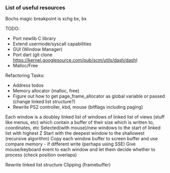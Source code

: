 ### List of useful resources

Bochs magic breakpoint is xchg bx, bx

TODO:
- Port newlib C library
- Extend usermode/syscall capabilities
- GUI (Window Manager)
- Port dart (git clone https://kernel.googlesource.com/pub/scm/utils/dash/dash)
- Malloc/Free

Refactoring Tasks:
- Address todos
- Memory allocator (malloc, free)
- Figure out how to get page_frame_allocator as global variable or passed (change linked list structure?)
- Rewrite PS2 controller, kbd, mouse (bitflags including paging)

Each window is a doubley linked list of windows of linked list of views (stuff like menus, etc) which contain a buffer of their size which is written to, coordinates, etc
Selected(with mouse)/new windows to the start of linked list with highest Z
Start with the deepest window to the shallowest (recursive algorithm)
Copy each window buffer to screen buffer and use compare memory - if different write (perhaps using SSE)
Give mouse/keyboard event to each window and let them decide whether to process (check position overlaps)

Rewrite linked list structure
Clipping (framebuffer)

